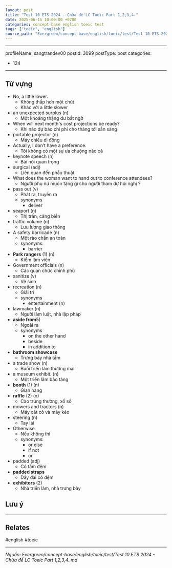 ```yaml
---
layout: post
title: "Test 10 ETS 2024 - Chữa đề LC Toeic Part 1,2,3,4."
date: 2025-06-15 10:00:00 +0700
categories: concept-base english toeic test
tags: ["toeic", "english"]
source_path: "Evergreen/concept-base/english/toeic/test/Test 10 ETS 2024 - Chữa đề LC Toeic Part 1,2,3,4..md"
---
```

---
profileName: sangtrandev00
postId: 3099
postType: post
categories:
  - 124
---
## Từ vựng

- No, a little lower.
	- Không thấp hơn một chút
	- Khác với a little slower
- an unexpected surplus (n)
	- Một khoảng thặng dư bất ngờ
- When will next month's cost projections be ready?
	- Khi nào dự báo chi phí cho tháng tới sẵn sàng
- portable projector (n)
	- Máy chiếu di động
-  Actually, I don’t have a preference. 
	- Tôi không có một sự ưa chuộng nào cả
- keynote speech (n)
	- Bài nói quan trọng
- surgical (adj)
	- Liên quan đến phẩu thuật
- What does the woman want to hand out to conference attendees?
	- Người phụ nữ muốn tặng gì cho người tham dự hội nghị ?
- pass out (v)
	- Phát ra, truyền ra
	- synonyms
		- deliver
- seaport (n)
	- Thị trấn, cảng biển
- traffic volume (n)
	- Lưu lượng giao thông
- A safety barricade (n)
	- Một rào chắn an toàn
	- synonyms:
		- barrier
- **Park rangers** (1) (n)
	- Kiểm lâm viên
- Government officials (n)
	- Các quan chức chỉnh phủ
- sanitize (v)
	- Vệ sinh
- recreation (n)
	- Giải trí
	- synonyms
		- entertainment (n)
- lawmaker (n)
	- Người làm luật, nhà lập pháp
- **aside from**5)
	- Ngoài ra
	- synonyms
		- on the other hand
		- beside
		- in addition to
- **bathroom showcase**
	- Trưng bày nhà tắm
- a trade show (n)
	- Buổi triển lãm thương mại
- a museum exhibit. (n)
	- Một triển lãm bảo tàng
- **booth** (1) (n)
	- Gian hàng
- **raffle** (2) (n)
	- Cào trúng thưởng, xổ số
- mowers and tractors (n)
	- Máy cắt cỏ và máy kéo
- steering (n)
	- Tay lái
- Otherwise
	- Nếu không thì
	- synonyms:
		- or else
		- if not
		- or
- padded (adj)
	- Có tấm đệm
- **padded straps**
	- Dây đai có đệm
- **exhibitors** (2)
	- Nhà triển lãm, nhà trưng bày
## Lưu ý



---
## Relates

#english #toeic

---
*Nguồn: Evergreen/concept-base/english/toeic/test/Test 10 ETS 2024 - Chữa đề LC Toeic Part 1,2,3,4..md*